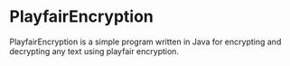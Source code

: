 # PlayfairEncryption
PlayfairEncryption is a simple program written in Java for encrypting and decrypting any text using playfair encryption.
